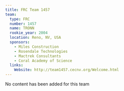 ```yaml
---
title: FRC Team 1457
team:
  type: FRC
  number: 1457
  name: TRONN
  rookie_year: 2004
  location: Reno, NV, USA
  sponsors:
    - Miles Construction
    - Rosendale Technologies
    - Mactrek Consultants
    - Coral Academy of Science
  links:
    Website: http://team1457.cecnv.org/Welcome.html
---
```

No content has been added for this team